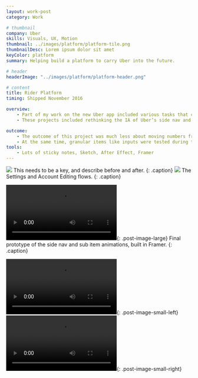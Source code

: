 ```yaml
---
layout: work-post
category: Work

# thumbnail
company: Uber
skills: Visuals, UX, Motion
thumbnail: ../images/platform/platform-tile.png
thumbnailDesc: Lorem ipsum dolor sit amet
keyColor: platform
summary: Helping build a platform to carry Uber into the future.

# header
headerImage: "../images/platform/platform-header.png"

# content
title: Rider Platform
timing: Shipped November 2016

overview:
    - Part of my work on the new Uber app included various tasks that could be categorized as Platform work.
    - These projects included rethinking the IA of Uber’s side nav and sub-items, explicitly defining the Settings and the Edit Account experience, and designing granular system components like inputs and loading indicators.

outcome:
    - The outcome of this project was much less about moving numbers from a consumer standpoint (although clearer IA certainly increases usability) and more about setting up the new Rider app to easily accommodate new features and expansion in general.
    - At the same time, granular items like inputs were tested during the redesign and shown to be more usable than our previous components - providing better feedback, labeling, and error experiences.
tools:
    - Lots of sticky notes, Sketch, After Effect, Framer
---
```



<img src="../images/platform/ia-1.png" data-src="../images/platform/ia-1.png" class="post-image-large">
This needs to be a key, and describe before and after.
{: .caption}

<img src="../images/platform/flow-1.png" data-src="../images/platform/flow-1.png" class="post-image-large">
The Settings and Account Editing flows.
{: .caption}

<video src="../images/platform/side-nav.mp4" autoplay loop></video>{: .post-image-large}
Final prototype of the side nav and sub item animations, built in Framer.
{: .caption}

<!-- <video src="../images/platform/input-1.mp4" autoplay loop></video>{: .grid .col-one-third}
<video src="../images/platform/input-2.mp4" autoplay loop></video>{: .grid .col-one-third}
<video src="../images/platform/input-3.mp4" autoplay loop></video>{: .grid .col-one-third} -->

<video src="../images/platform/toast.mp4" autoplay loop></video>{: .post-image-small-left}
<video src="../images/platform/spinner.mp4" autoplay loop></video>{: .post-image-small-right}

